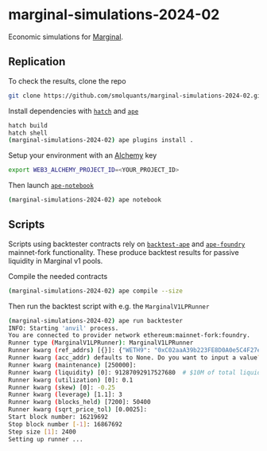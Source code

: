 # marginal-simulations-2024-02

Economic simulations for [Marginal](https://marginal.network).

## Replication

To check the results, clone the repo

```sh
git clone https://github.com/smolquants/marginal-simulations-2024-02.git
```

Install dependencies with [`hatch`](https://github.com/pypa/hatch) and [`ape`](https://github.com/ApeWorX/ape)

```sh
hatch build
hatch shell
(marginal-simulations-2024-02) ape plugins install .
```

Setup your environment with an [Alchemy](https://www.alchemy.com) key

```sh
export WEB3_ALCHEMY_PROJECT_ID=<YOUR_PROJECT_ID>
```

Then launch [`ape-notebook`](https://github.com/ApeWorX/ape-notebook)

```sh
(marginal-simulations-2024-02) ape notebook
```

## Scripts

Scripts using backtester contracts rely on [`backtest-ape`](https://github.com/smolquants/backtest-ape) and
[`ape-foundry`](https://github.com/ApeWorX/ape-foundry) mainnet-fork functionality. These produce backtest results
for passive liquidity in Marginal v1 pools.

Compile the needed contracts

```sh
(marginal-simulations-2024-02) ape compile --size
```

Then run the backtest script with e.g. the `MarginalV1LPRunner`

```sh
(marginal-simulations-2024-02) ape run backtester
INFO: Starting 'anvil' process.
You are connected to provider network ethereum:mainnet-fork:foundry.
Runner type (MarginalV1LPRunner): MarginalV1LPRunner
Runner kwarg (ref_addrs) [{}]: {"WETH9": "0xC02aaA39b223FE8D0A0e5C4F27eAD9083C756Cc2", "univ3_pool": "0x88e6A0c2dDD26FEEb64F039a2c41296FcB3f5640"}
Runner kwarg (acc_addr) defaults to None. Do you want to input a value? [y/N]: N
Runner kwarg (maintenance) [250000]:
Runner kwarg (liquidity) [0]: 91287092917527680  # $10M of total liquidity
Runner kwarg (utilization) [0]: 0.1
Runner kwarg (skew) [0]: -0.25
Runner kwarg (leverage) [1.1]: 3
Runner kwarg (blocks_held) [7200]: 50400
Runner kwarg (sqrt_price_tol) [0.0025]:
Start block number: 16219692
Stop block number [-1]: 16867692
Step size [1]: 2400
Setting up runner ...
```
